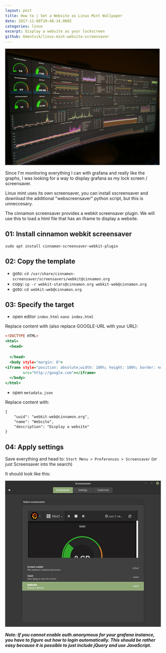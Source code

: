 ```yaml
---
layout: post
title: How to | Set a Website as Linux Mint Wallpaper
date: 2017-11-08T10:48:14.000Z
categories: linux
excerpt: Display a website as your lockscreen
github: Gmentsik/linux-mint-website-screensaver
---
```

![grafana](/images/posts/04/grafana.png)

Since I'm monitoring everything I can with grafana and really like the graphs,
I was looking for a way to display grafana as my lock screen / screensaver.

Linux mint uses its own screensaver, you can install xscreensaver and download
the additional "webscreensaver" python script, but this is unneccesary.

The cinnamon screensaver provides a webkit screensaver plugin. We will use this
to load a html file that has an iframe to display a website.

## 01: Install cinnamon webkit screensaver

```
sudo apt install cinnamon-screensaver-webkit-plugin
```

## 02: Copy the template
* goto: `cd /usr/share/cinnamon-screensaver/screensavers/webkit@cinnamon.org`
* copy: `cp -r webkit-stars@cinnamon.org webkit-web@cinnamon.org`
* goto: `cd webkit-web@cinnamon.org`

## 03: Specify the target

* open editor `index.html`
`nano index.html`

Replace content with (also replace GOOGLE-URL with your URL):

``` index.html
<!DOCTYPE HTML>
<html>
  <head>

  </head>
  <body style="margin: 0">
<iframe style="position: absolute;width: 100%; height: 100%; border: none"
        src="http://google.com"></iframe>
  </body>
</html>
```

* open `metadata.json`

Replace content with:

```
{
    "uuid": "webkit-web@cinnamon.org",
    "name": "Website",
    "description": "Display a website"
}
```

## 04: Apply settings
Save everything and head to: `Start Menu > Preferences > Screensaver`
(or just Screensaver into the search)

It should look like this:

![grafana](/images/posts/04/screenshot1.png)

***Note: If you cannot enable auth.anonymous for your grafana instance, you have
 to figure out how to login automatically. This should be rather easy because it
 is possible to just include jQuery and use JavaScript.***
